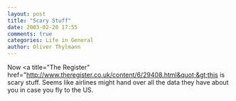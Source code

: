 ```yaml
---
layout: post
title: "Scary Stuff"
date: 2003-02-20 17:55
comments: true
categories: Life in General
author: Oliver Thylmann
---
```



Now &lt;a title=&quot;The Register&quot; href=&quot;http://www.theregister.co.uk/content/6/29408.html&quot;&gt;this is scary stuff. Seems like airlines might hand over all the data they have about you in case you fly to the US.


